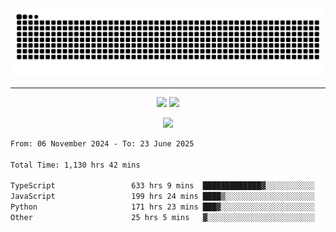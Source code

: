 <div align="center">
  <picture>
      <source
    media="(prefers-color-scheme: dark)"
      srcset="https://raw.githubusercontent.com/platane/snk/output/github-contribution-grid-snake-dark.svg"
      />
    <source
      media="(prefers-color-scheme: light)"
      srcset="https://raw.githubusercontent.com/xct007/xct007/output/github-contribution-grid-snake.svg"
      />
    <img
      alt="Snake"
      src="https://raw.githubusercontent.com/xct007/xct007/output/github-contribution-grid-snake.svg"
      />
  </picture>

</div>

___
<p align="center">
  <img src="https://readme-stats-blush-eta.vercel.app/api/top-langs/?username=xct007&layout=compact" />
  <img src="https://readme-stats-blush-eta.vercel.app/api?username=xct007&show_icons=true&theme=transparent&hide_title=true&include_all_commits=true" />
</p>

<p align="center">
  <img src="https://github-profile-trophy.vercel.app/?username=xct007&no-bg=true&rank=S,SS,SSS,A,AA,AAA,UNKNOWN,SECRET&row=3&title=-Followers,-Stars&margin-w=15&margin-h=15&column=2" />
</p>
<!--START_SECTION:waka-->

```txt
From: 06 November 2024 - To: 23 June 2025

Total Time: 1,130 hrs 42 mins

TypeScript                 633 hrs 9 mins  █████████████▓░░░░░░░░░░░   54.78 %
JavaScript                 199 hrs 24 mins ████▒░░░░░░░░░░░░░░░░░░░░   17.25 %
Python                     171 hrs 23 mins ███▓░░░░░░░░░░░░░░░░░░░░░   14.83 %
Other                      25 hrs 5 mins   ▓░░░░░░░░░░░░░░░░░░░░░░░░   02.17 %
```

<!--END_SECTION:waka-->
